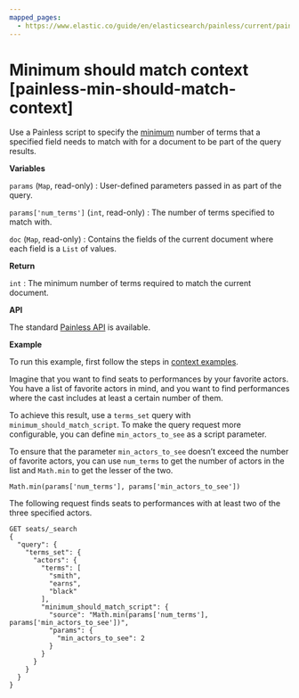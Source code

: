 ```yaml
---
mapped_pages:
  - https://www.elastic.co/guide/en/elasticsearch/painless/current/painless-min-should-match-context.html
---
```


# Minimum should match context [painless-min-should-match-context]

Use a Painless script to specify the [minimum](/reference/query-languages/query-dsl-terms-set-query.md) number of terms that a specified field needs to match with for a document to be part of the query results.

**Variables**

`params` (`Map`, read-only)
:   User-defined parameters passed in as part of the query.

`params['num_terms']` (`int`, read-only)
:   The number of terms specified to match with.

`doc` (`Map`, read-only)
:   Contains the fields of the current document where each field is a `List` of values.

**Return**

`int`
:   The minimum number of terms required to match the current document.

**API**

The standard [Painless API](https://www.elastic.co/guide/en/elasticsearch/painless/current/painless-api-reference-shared.html) is available.

**Example**

To run this example, first follow the steps in [context examples](/reference/scripting-languages/painless/painless-context-examples.md).

Imagine that you want to find seats to performances by your favorite actors. You have a list of favorite actors in mind, and you want to find performances where the cast includes at least a certain number of them.

To achieve this result, use a `terms_set` query with `minimum_should_match_script`. To make the query request more configurable, you can define `min_actors_to_see` as a script parameter.

To ensure that the parameter `min_actors_to_see` doesn’t exceed the number of favorite actors, you can use `num_terms` to get the number of actors in the list and `Math.min` to get the lesser of the two.

```painless
Math.min(params['num_terms'], params['min_actors_to_see'])
```

The following request finds seats to performances with at least two of the three specified actors.

```console
GET seats/_search
{
  "query": {
    "terms_set": {
      "actors": {
        "terms": [
          "smith",
          "earns",
          "black"
        ],
        "minimum_should_match_script": {
          "source": "Math.min(params['num_terms'], params['min_actors_to_see'])",
          "params": {
            "min_actors_to_see": 2
          }
        }
      }
    }
  }
}
```

